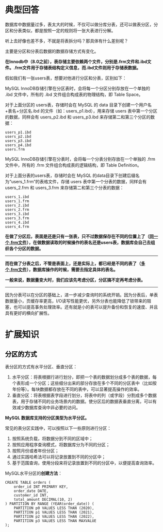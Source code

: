 # 典型回答


数据库中数据量过多，表太大的时候，不仅可以做分库分表，还可以做表分区，分区和分表类似，都是按照一定的规则将一张大表进行分解。



听上去好像也差不多，不就是将表拆分吗？那具体有什么差别呢？



主要是分区和分表后数据的数据存储方式有变化。



**在Innodb中（8.0之前），表存储主要依赖两个文件，分别是.frm文件和.ibd文件。.frm文件用于存储表结构定义信息，而.ibd文件则用于存储表数据。**



假如我们有一张users表，想要对他进行分区和分表，区别如下：



MySQL InnoDB存储引擎在分区表时，会将每一个分区分别存放在一个单独的 .ibd 文件中，所有的 .ibd 文件组合构成表的物理结构，即 Table Space。



对于上面分区的 users表，存储时会在 MySQL 的 data 目录下创建一个用户名+表名+分区名.ibd 的文件（如：users_p1.ibd），用来存储 users 表中第一个分区的数据，同样会有 users_p2.ibd 和 users_p3.ibd 来存储第二和第三个分区的数据：



```plain
users_p1.ibd
users_p2.ibd
users_p3.ibd
users_p4.ibd
users.frm
```



MySQL InnoDB存储引擎在分表时，会将每一个分表分别存放在一个单独的 .frm 文件中，所有的 .frm 文件组合构成表的逻辑结构，即 Table Definition。



对于上面分表的users表，存储时会在 MySQL 的data目录下创建后缀名为“users_1.frm”的表格文件，存储 users 表中第一个分表的数据，同样会有 users_2.frm 和 users_3.frm 来存储第二和第三个分表的数据：



```plain
users_1.ibd
users_1.frm
users_2.ibd
users_2.frm
users_3.ibd
users_3.frm
users_4.ibd
users_4.frm
```



**在做了分区后，表面是还是只有一张表，只不过数据保存在不同的位置上了（****<u>同一个.frm文件</u>****），在做数据读取的时候操作的表名还是users表，数据库会自己去组织各个分区的数据。**

****

**而在做了分表之后，不管是表面上，还是实际上，都已经是不同的表了（****<u>多个.frm文件</u>****），数据库操作的时候，需要去指定具体的表名。**



**一般来说，数据量变大时，我们应该先考虑分区，分区搞不定再考虑分表。**

****

因为分表可以在分区的基础上，进一步减少查询时的系统开销。因为分表后，单表数据量小，页缓存率更高，I/O读写性能更优，另外分表也能降低了锁带来的阻塞，也可以提高事务处理效率。还有就是小的表可以提升备份和恢复的速度、并且具有更好的横向扩展性。

<font style="color:rgb(55, 65, 81);background-color:rgb(247, 247, 248);"></font>

# 扩展知识


## **<font style="color:rgb(0, 0, 0);">分区的方式</font>**
表分区的方式有水平分区、垂直分区：

1. 水平分区：将表根据行进行划分，即把一个表的数据划分成多个表的数据，每个表形成一个分区；这些细分出来的部分存放在多个不同的分区表中（比如按年份等）。每块数据都存放在不同的表中，可以显著提高操作的效率。
2. 垂直分区：将表根据表字段进行划分，将表中的列（或字段）分割成多个数据表，用于存储不同的业务场景内的数据。使分区后的数据表垂直分离，可以有效减少数据库查询中非必要的访问。



**MySQL 数据库支持的分区类型为水平分区。**

**<font style="color:rgb(51, 51, 51);"></font>**

**<font style="color:rgb(51, 51, 51);"></font>**

常见的表分区实践中，可以按照以下一些原则进行分区：

**<font style="color:rgb(51, 51, 51);"></font>**

1. 按照系统负载，将数据分到不同的区域中；
2. 按照应用程序查询模式，将数据库分为不同的分区；
3. 按照月份或者年份分区；
4. 通过实践哈希法可以将记录放置到不同的分区中；
5. 基于范围查询，使用分段来将记录放置到不同的分区中，以便提高查询效率。





MySQL水平分区的**创建方法**：



```plain
CREATE TABLE orders (
    order_id INT PRIMARY KEY,
    order_date DATE,
    customer_id INT,
    total_amount DECIMAL(10, 2)
) PARTITION BY RANGE (YEAR(order_date)) (
    PARTITION p0 VALUES LESS THAN (2020),
    PARTITION p1 VALUES LESS THAN (2021),
    PARTITION p2 VALUES LESS THAN (2022),
    PARTITION p3 VALUES LESS THAN MAXVALUE
);
```



